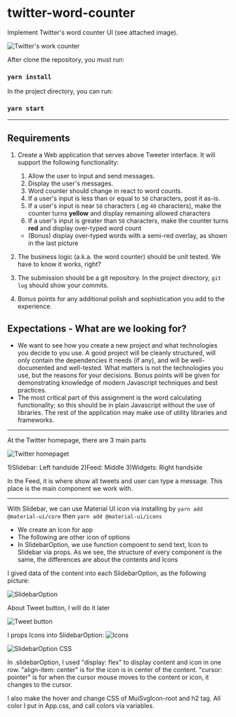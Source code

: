 # twitter-word-counter
Implement Twitter's word counter UI (see attached image).

![Twitter's work counter](https://gist.githubusercontent.com/huygn/ceda027d1f679ba2a99a2630815e5ff7/raw/d860a2917372c8f155e9a2c20161d9076e4b8340/image.jpg)

After clone the repository, you must run:

### `yarn install` 

In the project directory, you can run:

### `yarn start`

_______________________________________
## Requirements

1. Create a Web application that serves above Tweeter interface. It will support the following functionality:

    1. Allow the user to input and send messages.
    1. Display the user's messages.
    1. Word counter should change in react to word counts.
    1. If a user's input is less than or equal to `50` characters, post it as-is.
    1. If a user's input is near `50` characters (.eg `40` characters), make the counter turns **yellow** and display remaining allowed characters
    1. If a user's input is greater than `50` characters, make the counter turns **red** and display over-typed word count
      - (Bonus) display over-typed words with a semi-red overlay, as shown in the last picture

2. The business logic (a.k.a. the word counter) should be unit tested. We have to know it works, right?
3. The submission should be a git repository. In the project directory, `git log` should show your commits.
4. Bonus points for any additional polish and sophistication you add to the experience.

## Expectations - What are we looking for?

- We want to see how you create a new project and what technologies you decide to you use. A good project will be cleanly structured, will only contain the dependencies it needs (if any), and will be well-documented and well-tested. What matters is not the technologies you use, but the reasons for your decisions. Bonus points will be given for demonstrating knowledge of modern Javascript techniques and best practices.
- The most critical part of this assignment is the word calculating functionality; so this should be in plain Javascript without the use of libraries. The rest of the application may make use of utility libraries and frameworks.
_______________________________________

At the Twitter homepage, there are 3 main parts

![Twitter homepaget](https://lh3.googleusercontent.com/M4crdSr9etduf6S-T2Dm-lRuJmY1wzVzT9PxTnPGsotnw_GweKBzrohmGfZbhtN0v9lVOjMGQ1U7V8N-_bfu2L-qRBqJ2ujKxyWsZHTH6EYxM2sYipghIIno84T3xTFAjhk2keuJqenlIj3ij73_CGJKWnRvcdY-WUlo5ck7SkjQCUSyBiBFaRsERTzA6_nSkbXWLOOc2k3HRYwHOQ5vf5lWilkb8Wi46esExotvKSb7noEXdxC7N3-75hbgwB6bZZUPvXTaFd2B2pIs3zqM8XtoOfYcqqHuro3ich1wY5BKpQLIwtq2VjdimgkUW5J_vgm8JufeI2M9x7JZvqw6voxH5IVZ_COnfaBuhXQCoMah_TjoaNvtKvgl6aEZ_ax0GkIaAHXJVBLR4MzsOigE1I_BSX9lsWz8UcMkgDMK1ddelYcEkzgVaNvrOHvOGPSx58-J_MffvvYJnALQyUntP3vF9WD6OdMkkk5C06WdvRx6bOFfG4rW1iayZmXa254_DovolVUkVV_4JClA4OxX0nFEVlVScxeWwpjIoKtqFMlGY0bx0zfrkXhzriMXCCqWfxNa_lOIQRvAd1MDRVz3V-Is-s4TKmBOX7KobvWc-Lb5CdAEt6xh4UYlVs_fycKRCcFoqatQelQ__aEONpFeTmeHTXMvz3d244OVs9SQHycqqXqeiSfTvH3VBsPIK23TWACmfJlcQ7OFhD5whth7_5o=w1688-h949-no?authuser=0)

1)Slidebar: Left handside
2)Feed: Middle
3)Widgets: Right handside

In the Feed, it is where show all tweets and user can type a message. This place is the main component we work with.

_______________________________________
With Slidebar, we can use Material UI icon via installing by `yarn add @material-ui/core` then `yarn add @material-ui/icons`
- We create an Icon for app
- The following are other icon of options 
- In SlidebarOption, we use function compoent to send text, Icon to Slidebar via props. As we see, the structure of every component is the same, the differences are about the contents and Icons

I gived data of the content into each SlidebarOption, as the following picture:

 ![SlidebarOption](https://lh3.googleusercontent.com/czvOFBRCIezFvzZnk7lw1CGPYky13h__ajdaJcB1VVqxfk8lssxDpWDDYuq4wINtYPASgy4_crOqwQNz7iftHftf19F1ih-h5uXo1NYvzpTJ4ns-gEY3RFt8K8lwJ2nxF7u7DoS52OTPveU1aBDo4grSt7WvgZPng3WpuoX0DEYd2kl08MpqVK5Cj7Dw9G2b_6rhyD01apf-Qpk3c1vDge7HJcwM2M2E85WBzLD5ABaN3jCl8YscBCp144DE085re5F2mvuk6hk9B3fhTkTvpOcmFwpEm3Y8FG8QNGZhtu34NS0kIYqDHk-_LCtTExAFa0itSGs7UtYpWYAopTZ8qrv_Lqut69nizyWmK7lWpoptfq99ppmGEBd60jfWm_hvZi8B1HwhxBT6lXZ_R_aF6dbT0i4BnCm4I_hUM5CvVjUY6ba-1u9ZcDW-lokEphU_qyCh1BXl48vc88ml4wytPSoid-CHVpCtZPE6dEZLxZax3TWqNNUaKlb3QMNhT5-kt4Tqj6Sy8Goyn9Ob8qVJQqX1parXI3JWXVjARqPob92UOpAq5HgPL0klEDiEDkS4AWBtxd7CRUTs_HP6axz5SVjNjX_Slf5sflTlpMO8gtxTcgTVh_htyZf4qK1oB5T24A-Gg8S1ofkx4aAwFwp-_zvIL03w3WKlxYZyl33Rro8npAkjuABMpUX7FbkpZlauJ5RXwYMhbCdjwc04fJm__2U=w1688-h949-no?authuser=0)

 About Tweet button, I will do it later

 ![Tweet button](https://lh3.googleusercontent.com/y8w8lWFfUVdnV3aU6XlLnHvadmkODgl5rdSpS_pk1qPnrSN9GV3bNsEcl4EtRUY_14-IVCCktyuJ8Afj-cGhjQl5hMoMXa-RivghP3DUH910S2ZSIYPKjpb1o_K-sDUIf430R82IkF3LXou1ZpIPJ7KPJoJChNLutkmEZR8EXk3XLXMKODbEB60vFsenv_HK2PkWH8FjeY9w17d5BeHibM_Z3PrVLPsrSMW0gRE7e4vH5FbH45WCFTbBU-fodAUwd3Jn_1r4SwtHgBbgfUN7orfiJE_Ul-4mcTmuF7_iUJc-tRxfAlGeYf89r2w8Tx62R4I3pQxOFSVAN0VeIzBUqcmJze4EvWemvw0bl9z-j4FD4iPts_JFFiYh1DsCuA2LiHva-pW2_BnRm8QpISFqdSYmkMpP8jf-yScgRMZWvNHIUU3_5EjZWiqEzapzYY3dDuslcCzLAsDuYJRF5ptbMWlA9H6XBPiAH335H87sbwqNGznJiRpfNQvtSACTLukDVRaYBxbc4F1tz2NLULDd7mZ0DK1ZVPURcj26YqqcW0cZCF1I3sJZV1loPFYhn64e6pt5_2AGvc8fc2JSKIn8H39iMZGZlIqPbvNSdkLT4LwgVEMl1kRPGAhT3YCpfpoRt1tmsn9ywBuFA3PF9_jIz81hsljhyAAYf5Vi9oDL5TRjWMdQglYEwwFs6x9o5tW9tSASsw8J9hGtj39N9e8E3dI=w1688-h949-no?authuser=0)

 I props Icons into SlidebarOption:
  ![Icons](https://lh3.googleusercontent.com/zN5RsnzBiFa7iHeKCLuqcGuZu4D9_hppZrjldQuYEd0BDwsST18JsI7gKpeaMrWvX9ujSlnnTkTVezYK6EKx0TPxcHA611cZ6Q0KpyKt-jqXZfDLDV3D6OR4n92-TIjXCjsCJGBoytDJhhuvVmukmMpy3x1EGwq2zT24mSYhoxMZienxgALMlVQqCUS-7CZIGI5-ZWKFgY2EvqHCJlcpEppjH7JpiVnzOfQeIDEziSDqs7gTtj5FTZIkfMKhnLBcwY9_YU6-hZPS_01thbxsK9qRCjiev1FSr2em3qve-Y9ieGs1UKF87CppybPn5ecbauP-YOBAmL6wF8FlKoFfJLUfnaOeNH2vrwWF-DH4oZBk-XuK7Kh_cU7QHvH-Rrr4-AIdNwzBYVN6BPXDVMsXGh8VLeD2VSC06485hGrUUMlS0np-cFq9zH1akG5tzmlQgpnQa0a2AKyj4FpU0BaGXeBbKO911KsIw_cncLsf4tkry5YSu7oR5YsznqmK95e8Dl9G29mLDBuHtpaD3nSI90uwMC2bjUgLWqPNquM1QQydGgbFI2jp3u6G_DrD8rcayusOu615C11Z31PO8HmjRQ121DWWNSbgIhRCVNPN81gEufZQD4pNO8fCvru79SBA9GRoAa19Gov7ZWwFDNp8wNc2wZu5bzBA3JjBK5BqK6s4LZwdAfDCnrSX9xGsooZEGYooe7u8tNBaNy3ZFJ1RuFY=w1688-h949-no?authuser=0)

  ![SlidebarOption CSS](https://lh3.googleusercontent.com/zGSprX7Ttfms66DiyfLKWnpLMVX2QSDwp77Xdr9bHbpM1liOa8xZG8yInlxTSrkM-iQhoQBfmxKu1tCJCUcTHhwOn4RLNb2DAHrn5_bzTOJfBitwlmJs_HdNshmUfGSvQg8R-VOTNkUfnYYblQL4PjPaNo_QHEmiRqdoxacoKZwBB4UpGIS1paYeykuBgC4wn17nXzt8SgFNHG7FMBF9OzKTkywuoHytB7rCcetmDfDiRKN5rWcisW3sXHgcG6MQKL5xBnMJqlUylfO-aHjABOLp8clM44bBGDwOK3zLh2N4ZjYLrB-LgUehczzFObmSEv1xk0ValQIoIvOjKaBTZd5pwrjMKfuZ6ma9hn2evJxfK4zl2GWllgVVKmF387B_XnspdebxLH-1W8Kyw-9lbiIScT-sb_4B30552rlZTEvSczw0_ulqUblkrAuLbwX1Sj2N4PBeSTQqJ2dD_VbBOndW4YcQPIeZ2obWZKGoBXqFCb4P_DNp4nCm8n7kZ_gKSni1bZl-a38t8h2qcR-f1hSar9FjRPln2ooom7HNWKQVRdwx_rK16BvXyFp0UqvvHjhxT7w7vGonvKbxWOPv7uX3gQ-z8wIRPfS2PwkEPWRJtHpnvzJtq_aTvjR-NZsY80iOIEyNSfdUOvesKMfuAZwvTP5pGxBsoF6rLS_OaAepapQo46ofXTP3is6G-YtwS8esh_vqcyJfS9mHIQY1xvc=w1688-h949-no?authuser=0)

  In .slidebarOption, I used "display: flex" to display content and icon in one row. "align-item: center" is for the icon is in center of the content. "cursor: pointer" is for when the cursor mouse moves to the content or icon, it changes to the cursor.

  I also make the hover and change CSS of MuiSvgIcon-root and h2 tag. All color I put in App.css, and call colors via variables.